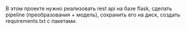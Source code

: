 В этом проекте нужно реализовать rest api на базе flask, сделать pipeline (преобразования + модель), сохранить его на диск, создать requirements.txt с пакетами.
